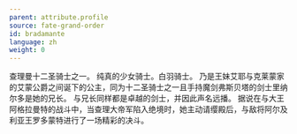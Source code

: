 ```yaml
---
parent: attribute.profile
source: fate-grand-order
id: bradamante
language: zh
weight: 0
---
```


查理曼十二圣骑士之一。
纯真的少女骑士。白羽骑士。
乃是王妹艾耶与克莱蒙家的艾蒙公爵之间诞下的公主，同为十二圣骑士之一且手持魔剑弗斯贝塔的剑士里纳尔多是她的兄长。
与兄长同样都是卓越的剑士，并因此声名远播。
据说在与大王阿格拉曼特的战斗中，当查理大帝军陷入绝境时，她主动请缨殿后，与敌将阿尔及利亚王罗多蒙特进行了一场精彩的决斗。
